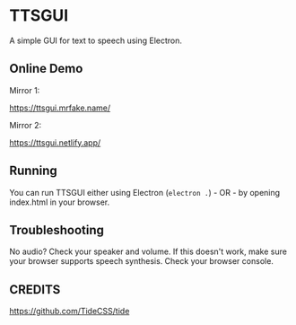 # TTSGUI
A simple GUI for text to speech using Electron.

## Online Demo

Mirror 1:

https://ttsgui.mrfake.name/

Mirror 2:

https://ttsgui.netlify.app/

## Running

You can run TTSGUI either using Electron (`electron .`) - OR - by opening index.html in your browser.

## Troubleshooting

No audio? Check your speaker and volume. If this doesn't work, make sure your browser supports speech synthesis. Check your browser console.

## CREDITS
https://github.com/TideCSS/tide
